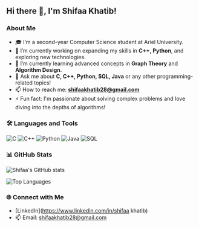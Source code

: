 ## Hi there 👋, I'm Shifaa Khatib!

### About Me
- 🎓 I’m a second-year Computer Science student at Ariel University.
- 🔭 I’m currently working on expanding my skills in **C++, Python**, and exploring new technologies.
- 🌱 I’m currently learning advanced concepts in **Graph Theory** and **Algorithm Design**.
- 💬 Ask me about **C, C++, Python, SQL, Java** or any other programming-related topics!
- 📫 How to reach me: **shifaakhatib28@gmail.com**
- ⚡ Fun fact: I'm passionate about solving complex problems and love diving into the depths of algorithms!

### 🛠️ Languages and Tools
![C](https://img.shields.io/badge/-C-A8B9CC?style=flat&logo=c&logoColor=white)
![C++](https://img.shields.io/badge/-C++-00599C?style=flat&logo=c%2B%2B&logoColor=white)
![Python](https://img.shields.io/badge/-Python-3776AB?style=flat&logo=python&logoColor=white)
![Java](https://img.shields.io/badge/-Java-007396?style=flat&logo=java&logoColor=white)
![SQL](https://img.shields.io/badge/-SQL-4479A1?style=flat&logo=postgresql&logoColor=white)

### 📊 GitHub Stats
![Shifaa's GitHub stats](https://github-readme-stats.vercel.app/api?username=YourUsername&show_icons=true&theme=radical)

![Top Languages](https://github-readme-stats.vercel.app/api/top-langs/?username=YourUsername&layout=compact&theme=radical)


### 🌐 Connect with Me
- [LinkedIn](https://www.linkedin.com/in/shifaa khatib)
- 📫 Email: [shifaakhatib28@gmail.com](mailto:shifaakhatib28@gmail.com)


